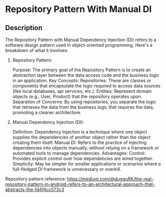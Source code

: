 ﻿# Repository Pattern With Manual DI
## Description
The Repository Pattern with Manual Dependency Injection (DI) refers to a software design pattern used in object-oriented programming. Here's a breakdown of what it involves:

1. Repository Pattern:

    Purpose: The primary goal of the Repository Pattern is to create an abstraction layer between the data access code and the business logic in an application.
    Key Concepts:
    Repositories: These are classes or components that encapsulate the logic required to access data sources (like local databases, api services, etc.).
    Entities: Represent domain objects (e.g., User, Product) that the repository operates upon.
    Separation of Concerns: By using repositories, you separate the logic that retrieves the data from the business logic that requires the data, promoting a cleaner architecture.

2. Manual Dependency Injection (DI):

   Definition: Dependency Injection is a technique where one object supplies the dependencies of another object rather than the object creating them itself.
   Manual DI: Refers to the practice of injecting dependencies into objects manually, without relying on a framework or automated tools to manage dependencies.
   Advantages:
   Control: Provides explicit control over how dependencies are wired together.
   Simplicity: May be simpler for smaller applications or scenarios where a full-fledged DI framework is unnecessary or overkill.

Repository pattern reference: https://medium.com/@dugguRK/the-real-repository-pattern-in-android-refers-to-an-architectural-approach-that-abstracts-the-fd4f4cc573c3
